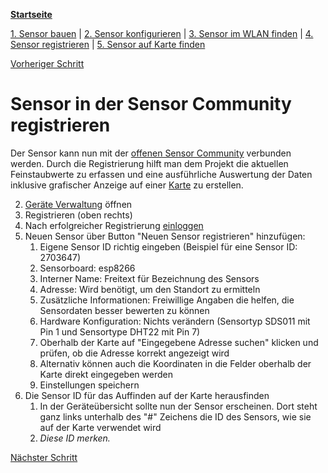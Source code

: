 [**Startseite**](index.md)

[1. Sensor bauen](build_sensor.md) |
[2. Sensor konfigurieren](configure_device.md) | 
[3. Sensor im WLAN finden](find_device_in_wifi.md) |
[4. Sensor registrieren](register_sensor.md) |
[5. Sensor auf Karte finden](sensor_map.md) 

[Vorheriger Schritt](find_device_in_wifi.md)

# Sensor in der Sensor Community registrieren

Der Sensor kann nun mit der [offenen Sensor Community](https://sensor.community/en/)
verbunden werden.
Durch die Registrierung hilft man dem Projekt die aktuellen Feinstaubwerte
zu erfassen und eine ausführliche Auswertung der Daten inklusive grafischer
Anzeige auf einer [Karte](http://deutschland.maps.sensor.community/#15/49.4511/11.0764) zu erstellen.

2. [Geräte Verwaltung](https://devices.sensor.community/) öffnen
3. Registrieren (oben rechts)
4. Nach erfolgreicher Registrierung [einloggen](https://devices.sensor.community/login)
5. Neuen Sensor über Button "Neuen Sensor registrieren" hinzufügen:
	1. Eigene Sensor ID richtig eingeben (Beispiel für eine Sensor ID: 2703647)
	2. Sensorboard: esp8266
	3. Interner Name: Freitext für Bezeichnung des Sensors
	4. Adresse: Wird benötigt, um den Standort zu ermitteln
	5. Zusätzliche Informationen: Freiwillige Angaben die helfen, die Sensordaten besser bewerten zu können
	6. Hardware Konfiguration: Nichts verändern (Sensortyp SDS011 mit Pin 1 und Sensortype DHT22 mit Pin 7)
	7. Oberhalb der Karte auf "Eingegebene Adresse suchen" klicken und prüfen, ob die Adresse korrekt angezeigt wird
	8. Alternativ können auch die Koordinaten in die Felder oberhalb der Karte direkt eingegeben werden
	9. Einstellungen speichern
6. Die Sensor ID für das Auffinden auf der Karte herausfinden
    1. In der Geräteübersicht sollte nun der Sensor erscheinen. Dort steht ganz links unterhalb des "#" Zeichens die 
    ID des Sensors, wie sie auf der Karte verwendet wird
    2. *Diese ID merken.*

[Nächster Schritt](sensor_map.md)

